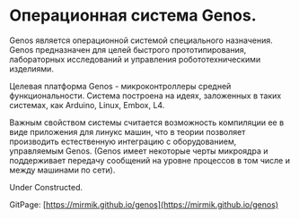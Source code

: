 Операционная система Genos.
===========================

Genos является операционной системой специального назначения. Genos предназначен для целей быстрого прототипирования, лабораторных исследований и управления робототехническими изделиями.

Целевая платформа Genos - микроконтроллеры средней функциональности. Система построена на идеях, заложенных в таких системах, как Arduino, Linux, Embox, L4.

Важным свойством системы считается возможность компиляции ее в виде приложения для линукс машин, что в теории позволяет производить естественную интеграцию с оборудованием, управляемым Genos. (Genos имеет некоторые черты микроядра и поддерживает передачу сообщений на уровне процессов в том числе и между машинами по сети).

Under Constructed.

GitPage: [https://mirmik.github.io/genos](https://mirmik.github.io/genos)